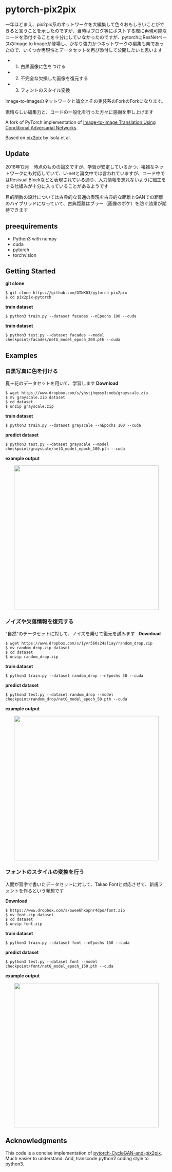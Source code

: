 # pytorch-pix2pix

一年ほどまえ、pix2pix系のネットワークを大編集して色々おもしろいことができると言うことを示したのですが、当時はブログ等にポストする際に再現可能なコードを添付することを十分にしていなかったのですが、pytorchにResNetベースのImage to Imageが登場し、かなり強力かつネットワークの編集も楽であったので、いくつか再現性とデータセットを再び添付して公開したいと思います  

- 1. 白黒画像に色をつける
- 2. 不完全な欠損した画像を復元する
- 3. フォントのスタイル変換

Image-to-Imageのネットワークと論文とその実装系のForkのForkになります。  

素晴らしい編集力と、コードの一般化を行った方々に感謝を申し上げます  

A fork of PyTorch implementation of [Image-to-Image Translation Using Conditional Adversarial Networks](https://arxiv.org/pdf/1611.07004v1.pdf).

Based on [pix2pix](https://phillipi.github.io/pix2pix/) by Isola et al.


## Update 
2016年12月　時点のものの論文ですが、学習が安定しているかつ、複雑なネットワークにも対応していて、U-netと論文中では言われていますが、コード中ではResisual Blockなどと表現されている通り、入力情報を忘れないように細工をする仕組みが十分に入っていることがあるようです  

目的関数の設計については古典的な普通の表現を古典的な距離とGANでの距離のハイブリッドになっていて、古典距離はブラー（画像のボケ）を防ぐ効果が期待できます  



## preequirements

- Python3 with numpy
- cuda
- pytorch
- torchvision

## Getting Started

**git clone**  
```console
$ git clone https://github.com/GINK03/pytorch-pix2pix
$ cd pix2pix-pytorch
```

**train dataset**
```console
$ python3 train.py --dataset facades --nEpochs 100 --cuda
```

**train dataset**
```console
$ python3 test.py --dataset facades --model checkpoint/facades/netG_model_epoch_200.pth --cuda
```

## Examples

### 白黒写真に色を付ける
夏＋花のデータセットを用いて、学習します
**Download**  
```console
$ wget https://www.dropbox.com/s/yhstjhqmsy1cneb/grayscale.zip
$ mv grayscale.zip dataset
$ cd dataset 
$ unzip grayscale.zip
```
**train dataset**
```console
$ python3 train.py --dataset grayscale --nEpochs 100 --cuda
```

**predict dataset**
```console
$ python3 test.py --dataset grayscale --model checkpoint/grayscale/netG_model_epoch_100.pth --cuda
```

**example output**  
<div align="center">
  <img width="450px" src="https://user-images.githubusercontent.com/4949982/36538393-9d411e2c-1816-11e8-9ba1-f46298113e69.png">
</div>

### ノイズや欠落情報を復元する
"自然"のデータセットに対して、ノイズを乗せて復元を試みます  
**Download** 
```console
$ wget https://www.dropbox.com/s/1yvr560s24sliay/random_drop.zip
$ mv random_drop.zip dataset
$ cd dataset 
$ unzip random_drop.zip
```
**train dataset**
```console
$ python3 train.py --dataset random_drop --nEpochs 50 --cuda
```

**predict dataset**
```console
$ python3 test.py --dataset random_drop --model checkpoint/random_drop/netG_model_epoch_50.pth --cuda
```

**example output**  
<div align="center">
  <img width="450px" src="https://user-images.githubusercontent.com/4949982/36575745-e9ecde36-188f-11e8-8614-844accb6a553.png">
</div>

### フォントのスタイルの変換を行う
人間が習字で書いたデータセットに対して、Takao Fontと対応させて、新規フォントを作るという発想です

**Download** 
```console
$ https://www.dropbox.com/s/owee6hxopnr4dpo/font.zip
$ mv font.zip dataset
$ cd dataset 
$ unzip font.zip
```
**train dataset**
```console
$ python3 train.py --dataset font --nEpochs 150 --cuda
```

**predict dataset**
```console
$ python3 test.py --dataset font --model checkpoint/font/netG_model_epoch_150.pth --cuda
```

**example output**  
<div align="center">
  <img width="450px" src="https://user-images.githubusercontent.com/4949982/36622539-0fa7be28-1941-11e8-8ffa-06b105a5f4c4.png">
</div>


## Acknowledgments

This code is a concise implementation of [pytorch-CycleGAN-and-pix2pix](https://github.com/junyanz/pytorch-CycleGAN-and-pix2pix). Much easier to understand. And, transcode python2 coding style to python3.
